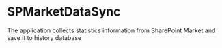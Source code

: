 SPMarketDataSync
================

The application collects statistics information from SharePoint Market and save it to history database
